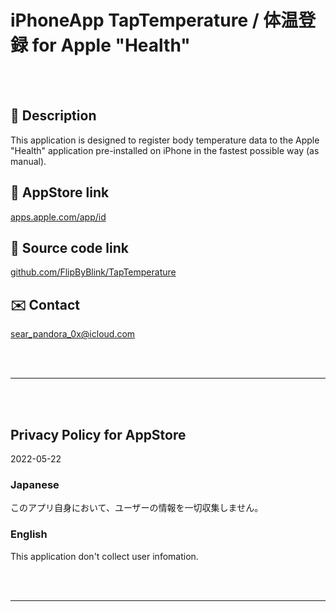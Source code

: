 # iPhoneApp TapTemperature / 体温登録 for Apple "Health"

<br>

<!--![](TapWeight/Assets.xcassets/LaunchIcon.imageset/rounded_LogWeightIcon256.png)-->

<br>

<!-- Manually sync below text between "🛠Menu.swift/📄AboutEN&📄AboutJA" and "AppStoreConnect/Description" and "/README.md(here)". -->

## 📄 Description

This application is designed to register body temperature data to the Apple "Health" application pre-installed on iPhone in the fastest possible way (as manual).


## 🔗 AppStore link

[apps.apple.com/app/id](https://apps.apple.com/app/id)


## 🧰 Source code link

[github.com/FlipByBlink/TapTemperature](https://github.com/FlipByBlink/TapTemperature)


## ✉️ Contact

sear_pandora_0x@icloud.com




<br>

<br>

------

<br>

<br>


## Privacy Policy for AppStore


2022-05-22


### Japanese

このアプリ自身において、ユーザーの情報を一切収集しません。


### English

This application don't collect user infomation.


<br>

<br>

------

<br>

<br>


<!-- URL "Support page for AppStore" -->
<!-- https:// -->

<!-- URL "Privacy Policy for AppStore" -->
<!-- https:// -->
